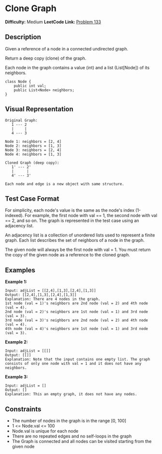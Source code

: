 # Clone Graph

**Difficulty:** Medium
**LeetCode Link:** [Problem 133](https://leetcode.com/problems/clone-graph/)

## Description
Given a reference of a node in a connected undirected graph.

Return a deep copy (clone) of the graph.

Each node in the graph contains a value (int) and a list (List[Node]) of its neighbors.

```
class Node {
    public int val;
    public List<Node> neighbors;
}
```

## Visual Representation

```
Original Graph:
   1 --- 2
   |     |
   4 --- 3

Node 1: neighbors = [2, 4]
Node 2: neighbors = [1, 3]
Node 3: neighbors = [2, 4]
Node 4: neighbors = [1, 3]

Cloned Graph (deep copy):
   1' --- 2'
   |      |
   4' --- 3'

Each node and edge is a new object with same structure.
```

## Test Case Format
For simplicity, each node's value is the same as the node's index (1-indexed). For example, the first node with val == 1, the second node with val == 2, and so on. The graph is represented in the test case using an adjacency list.

An adjacency list is a collection of unordered lists used to represent a finite graph. Each list describes the set of neighbors of a node in the graph.

The given node will always be the first node with val = 1. You must return the copy of the given node as a reference to the cloned graph.

## Examples

**Example 1:**
```
Input: adjList = [[2,4],[1,3],[2,4],[1,3]]
Output: [[2,4],[1,3],[2,4],[1,3]]
Explanation: There are 4 nodes in the graph.
1st node (val = 1)'s neighbors are 2nd node (val = 2) and 4th node (val = 4).
2nd node (val = 2)'s neighbors are 1st node (val = 1) and 3rd node (val = 3).
3rd node (val = 3)'s neighbors are 2nd node (val = 2) and 4th node (val = 4).
4th node (val = 4)'s neighbors are 1st node (val = 1) and 3rd node (val = 3).
```

**Example 2:**
```
Input: adjList = [[]]
Output: [[]]
Explanation: Note that the input contains one empty list. The graph consists of only one node with val = 1 and it does not have any neighbors.
```

**Example 3:**
```
Input: adjList = []
Output: []
Explanation: This an empty graph, it does not have any nodes.
```

## Constraints
- The number of nodes in the graph is in the range [0, 100]
- 1 <= Node.val <= 100
- Node.val is unique for each node
- There are no repeated edges and no self-loops in the graph
- The Graph is connected and all nodes can be visited starting from the given node
